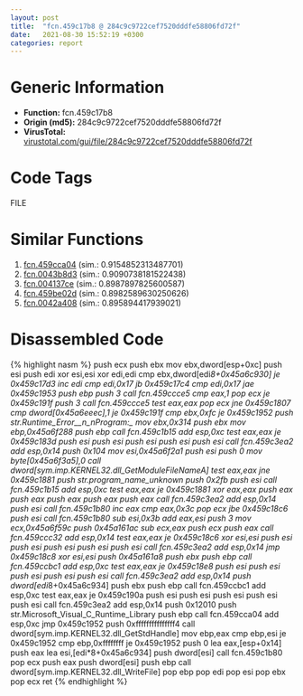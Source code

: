 ```yaml
---
layout: post
title:  "fcn.459c17b8 @ 284c9c9722cef7520dddfe58806fd72f"
date:   2021-08-30 15:52:19 +0300
categories: report
---
```


# Generic Information
- **Function:** fcn.459c17b8
- **Origin (md5):** 284c9c9722cef7520dddfe58806fd72f
- **VirusTotal:** [virustotal.com/gui/file/284c9c9722cef7520dddfe58806fd72f][virustotal_ref]

# Code Tags
<span class="tag" id="FILE">FILE</span>


# Similar Functions

1. [fcn.459cca04][similar_1_ref] (sim.: 0.9154852313487701)
2. [fcn.0043b8d3][similar_2_ref] (sim.: 0.9090738181522438)
3. [fcn.004137ce][similar_3_ref] (sim.: 0.8987897825600587)
4. [fcn.459be02d][similar_4_ref] (sim.: 0.8982589630250626)
5. [fcn.0042a408][similar_5_ref] (sim.: 0.895894417939021)


# Disassembled Code

{% highlight nasm %}
push ecx
push ebx
mov ebx,dword[esp+0xc]
push esi
push edi
xor esi,esi
xor edi,edi
cmp ebx,dword[edi*8+0x45a6c930]
je 0x459c17d3
inc edi
cmp edi,0x17
jb 0x459c17c4
cmp edi,0x17
jae 0x459c1953
push ebp
push 3
call fcn.459ccce5
cmp eax,1
pop ecx
je 0x459c191f
push 3
call fcn.459ccce5
test eax,eax
pop ecx
jne 0x459c1807
cmp dword[0x45a6eeec],1
je 0x459c191f
cmp ebx,0xfc
je 0x459c1952
push str.Runtime_Error__n_nProgram:_
mov ebx,0x314
push ebx
mov ebp,0x45a6f288
push ebp
call fcn.459c1b15
add esp,0xc
test eax,eax
je 0x459c183d
push esi
push esi
push esi
push esi
push esi
call fcn.459c3ea2
add esp,0x14
push 0x104
mov esi,0x45a6f2a1
push esi
push 0
mov byte[0x45a6f3a5],0
call dword[sym.imp.KERNEL32.dll_GetModuleFileNameA]
test eax,eax
jne 0x459c1881
push str._program_name_unknown_
push 0x2fb
push esi
call fcn.459c1b15
add esp,0xc
test eax,eax
je 0x459c1881
xor eax,eax
push eax
push eax
push eax
push eax
push eax
call fcn.459c3ea2
add esp,0x14
push esi
call fcn.459c1b80
inc eax
cmp eax,0x3c
pop ecx
jbe 0x459c18c6
push esi
call fcn.459c1b80
sub esi,0x3b
add eax,esi
push 3
mov ecx,0x45a6f59c
push 0x45a161ac
sub ecx,eax
push ecx
push eax
call fcn.459ccc32
add esp,0x14
test eax,eax
je 0x459c18c6
xor esi,esi
push esi
push esi
push esi
push esi
push esi
call fcn.459c3ea2
add esp,0x14
jmp 0x459c18c8
xor esi,esi
push 0x45a161a8
push ebx
push ebp
call fcn.459ccbc1
add esp,0xc
test eax,eax
je 0x459c18e8
push esi
push esi
push esi
push esi
push esi
call fcn.459c3ea2
add esp,0x14
push dword[edi*8+0x45a6c934]
push ebx
push ebp
call fcn.459ccbc1
add esp,0xc
test eax,eax
je 0x459c190a
push esi
push esi
push esi
push esi
push esi
call fcn.459c3ea2
add esp,0x14
push 0x12010
push str.Microsoft_Visual_C_Runtime_Library
push ebp
call fcn.459cca04
add esp,0xc
jmp 0x459c1952
push 0xfffffffffffffff4
call dword[sym.imp.KERNEL32.dll_GetStdHandle]
mov ebp,eax
cmp ebp,esi
je 0x459c1952
cmp ebp,0xffffffff
je 0x459c1952
push 0
lea eax,[esp+0x14]
push eax
lea esi,[edi*8+0x45a6c934]
push dword[esi]
call fcn.459c1b80
pop ecx
push eax
push dword[esi]
push ebp
call dword[sym.imp.KERNEL32.dll_WriteFile]
pop ebp
pop edi
pop esi
pop ebx
pop ecx
ret 
{% endhighlight %}


[similar_1_ref]: /report/fcn.459cca04@284c9c9722cef7520dddfe58806fd72f
[similar_2_ref]: /report/fcn.0043b8d3@7b00dd8f2abf54a73bfb09681334ff78
[similar_3_ref]: /report/fcn.004137ce@6c5b0418e4a4c57d99cda47d2717045d
[similar_4_ref]: /report/fcn.459be02d@284c9c9722cef7520dddfe58806fd72f
[similar_5_ref]: /report/fcn.0042a408@d96761eb00d2d97e2b6f5ffffed0b46a
[virustotal_ref]: https://www.virustotal.com/gui/file/284c9c9722cef7520dddfe58806fd72f